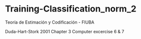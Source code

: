 # Training-Classification_norm_2

Teoría de Estimación y Codificación - FIUBA

Duda-Hart-Stork 2001 Chapter 3 Computer excercise 6 & 7 
